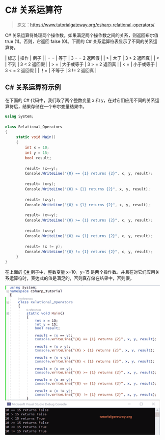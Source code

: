 # C# 关系运算符

> 原文：<https://www.tutorialgateway.org/csharp-relational-operators/>

C# 关系运算符处理两个操作数，如果满足两个操作数之间的关系，则返回布尔值 true (1)。否则，它返回 false (0)。下面的 C# 关系运算符表显示了不同的关系运算符。

| 标志 | 操作 | 例子 |
| = = | 等于 | 3 = = 2 返回假 |
| > | 大于 | 3 > 2 返回真 |
| < | 不到 | 3 < 2 返回假 |
| > = | 大于或等于 | 3 > = 2 返回真 |
| < = | 小于或等于 | 3 < = 2 返回假 |
| ！= | 不等于 | 3 != 2 返回真 |

## C# 关系运算符示例

在下面的 C# 代码中，我们取了两个整数变量 x 和 y，在对它们应用不同的关系运算符后，结果存储在一个布尔变量结果中。

```cs
using System;

class Relational_Operators
{
     static void Main()
     {
         int x = 10;
         int y = 15;
         bool result;

         result= (x==y);
         Console.WriteLine("{0} == {1} returns {2}", x, y, result);

         result= (x>y);
         Console.WriteLine("{0} > {1} returns {2}", x, y, result);

         result= (x<y);
         Console.WriteLine("{0} < {1} returns {2}", x, y, result);

         result= (x>=y);
         Console.WriteLine("{0} >= {1} returns {2}", x, y, result);

         result= (x<=y)
         Console.WriteLine("{0} <= {1} returns {2}", x, y, result);

         result= (x != y);
         Console.WriteLine("{0} != {1} returns {2}", x, y, result);
     }
}
```

在上面的 [C# ](https://www.tutorialgateway.org/csharp-tutorial/) 例子中，整数变量 x=10，y=15 是两个操作数。并且在对它们应用关系运算符时，表达式的值是满足的，否则真存储在结果中，否则假。

![C# Relational Operators 1](img/f77e17c104fd86d14dc6d14d7446e46b.png)